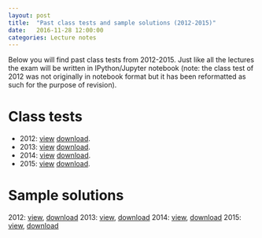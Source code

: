 ```yaml
---
layout: post
title:  "Past class tests and sample solutions (2012-2015)"
date:   2016-11-28 12:00:00
categories: Lecture notes
---
```


Below you will find past class tests from 2012-2015. Just like all the lectures
the exam will be written in IPython/Jupyter notebook (note: the class test of
2012 was not originally in notebook format but it has been reformatted as such
for the purpose of revision).

# Class tests
* 2012: [view](http://nbviewer.ipython.org/url/raw.githubusercontent.com/ggorman/Introduction-to-programming-for-geoscientists/master/notebook/python_class_test_2012.ipynb) [download](https://raw.githubusercontent.com/ggorman/Introduction-to-programming-for-geoscientists/master/notebook/python_class_test_2012.ipynb).
* 2013: [view](http://nbviewer.ipython.org/url/raw.githubusercontent.com/ggorman/Introduction-to-programming-for-geoscientists/master/notebook/python_class_test_2013.ipynb) [download](https://raw.githubusercontent.com/ggorman/Introduction-to-programming-for-geoscientists/master/notebook/python_class_test_2013.ipynb). 
* 2014: [view](http://nbviewer.ipython.org/url/raw.githubusercontent.com/ggorman/Introduction-to-programming-for-geoscientists/master/notebook/python_class_test_2014.ipynb) [download](https://raw.githubusercontent.com/ggorman/Introduction-to-programming-for-geoscientists/master/notebook/python_class_test_2014.ipynb). 
* 2015: [view](http://nbviewer.ipython.org/url/raw.githubusercontent.com/ggorman/Introduction-to-programming-for-geoscientists/master/notebook/python_class_test_2015.ipynb) [download](https://raw.githubusercontent.com/ggorman/Introduction-to-programming-for-geoscientists/master/notebook/python_class_test_2015.ipynb).

# Sample solutions
2012: [view](http://nbviewer.ipython.org/url/raw.githubusercontent.com/ggorman/Introduction-to-programming-for-geoscientists/master/notebook/python_class_test_2012-solution.ipynb), [download](http://raw.githubusercontent.com/ggorman/Introduction-to-programming-for-geoscientists/master/notebook/python_class_test_2012-solution.ipynb)
2013: [view](http://nbviewer.ipython.org/url/raw.githubusercontent.com/ggorman/Introduction-to-programming-for-geoscientists/master/notebook/python_class_test_2013-solution.ipynb), [download](http://raw.githubusercontent.com/ggorman/Introduction-to-programming-for-geoscientists/master/notebook/python_class_test_2013-solution.ipynb)
2014: [view](http://nbviewer.ipython.org/url/raw.githubusercontent.com/ggorman/Introduction-to-programming-for-geoscientists/master/notebook/python_class_test_2014-solution.ipynb), [download](http://raw.githubusercontent.com/ggorman/Introduction-to-programming-for-geoscientists/master/notebook/python_class_test_2014-solution.ipynb)
2015: [view](http://nbviewer.ipython.org/url/raw.githubusercontent.com/ggorman/Introduction-to-programming-for-geoscientists/master/notebook/python_class_test_2015-solution.ipynb), [download](http://raw.githubusercontent.com/ggorman/Introduction-to-programming-for-geoscientists/master/notebook/python_class_test_2015-solution.ipynb)
